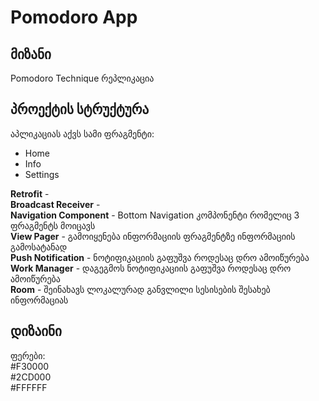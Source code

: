 # Pomodoro App

## მიზანი
Pomodoro Technique რეპლიკაცია
  
## პროექტის სტრუქტურა  
  
აპლიკაციას აქვს სამი ფრაგმენტი:
* Home
* Info
* Settings

**Retrofit** -  
**Broadcast Receiver** -  
**Navigation Component** - Bottom Navigation კომპონენტი რომელიც 3 ფრაგმენტს მოიცავს  
**View Pager** - გამოიყენება ინფორმაციის ფრაგმენტზე ინფორმაციის გამოსატანად  
**Push Notification** - ნოტიფიკაციის გაფუშვა როდესაც დრო ამოიწურება  
**Work Manager** - დაგეგმოს ნოტიფიკაციის გაფუშვა როდესაც დრო ამოიწურება  
**Room** - შეინახავს ლოკალურად განვლილი სესისების შესახებ ინფორმაციას  

## დიზაინი

ფერები:  
#F30000  
#2CD000  
#FFFFFF  
